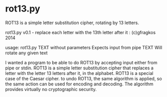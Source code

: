 # rot13.py
ROT13 is a simple letter substitution cipher, rotating by 13 letters.

rot13.py v0.1 - replace each letter with the 13th letter after it : (c)gfragkos 2014

usage: rot13.py TEXT
   without parameters       Expects input from pipe
   TEXT                     Will rotate any given text

I wanted a program to be able to do ROT13 by accepting input either from pipe or stdin.
ROT13 is a simple letter substitution cipher that replaces a letter with the letter 
13 letters after it, in the alphabet. ROT13 is a special case of the Caesar cipher.
to undo ROT13, the same algorithm is applied, so the same action can be used for 
encoding and decoding. The algorithm provides virtually no cryptographic security.

